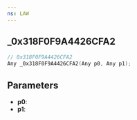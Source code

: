 ```yaml
---
ns: LAW
---
```

## _0x318F0F9A4426CFA2

```c
// 0x318F0F9A4426CFA2
Any _0x318F0F9A4426CFA2(Any p0, Any p1);
```

## Parameters
* **p0**:
* **p1**:
